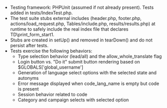 - Testing framework: PHPUnit (assumed if not already present). Tests added in tests/IndexTest.php.
- The test suite stubs external includes (header.php, footer.php, actions/load_request.php, Tables/include.php, results/results.php) at runtime to safely include the real index file that declares TD\print_form_start1.
- Stubs are created in setUp() and removed in tearDown() and do not persist after tests.
- Tests exercise the following behaviors:
  - Type selection behavior (lead/all) and the allow_whole_translate flag
  - Login button vs. "Do it" submit button rendering based on $GLOBALS['global_username']
  - Generation of language select options with the selected state and autonyms
  - Error message displayed when code_lang_name is empty but code is present
  - Session behavior related to code
  - Category and campaign selects with selected option
